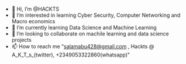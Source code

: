 - 👋 Hi, I’m @HACKTS
- 👀 I’m interested in learning Cyber Security, Computer Networking and Macro economics
- 🌱 I’m currently learning Data Science and Machine Learning
- 💞️ I’m looking to collaborate on machile learning and data science projects
- 📫 How to reach me "salamabu428@gmail.com , Hackts @ A_K_T_s_(twitter), +2349053322860(whatsapp)"

<!---
HACKTS/HACKTS is a ✨ special ✨ repository because its `README.md` (this file) appears on your GitHub profile.
You can click the Preview link to take a look at your changes.
--->
